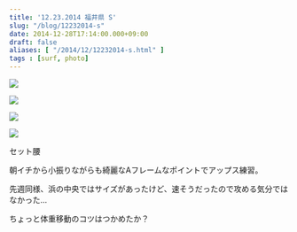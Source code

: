 ```yaml
---
title: '12.23.2014 福井県 S'
slug: "/blog/12232014-s"
date: 2014-12-28T17:14:00.000+09:00
draft: false
aliases: [ "/2014/12/12232014-s.html" ]
tags : [surf, photo]
---
```


  
![](https://68.media.tumblr.com/f012480c600966b267a53ba809a08da8/tumblr_nhavs6tlfp1rwrdpxo2_1280.jpg)  

  
  

  
![](https://68.media.tumblr.com/f3b45c45598b31b79e37114f81c34a0f/tumblr_nhavs6tlfp1rwrdpxo1_1280.jpg)  

  
  

  
![](https://68.media.tumblr.com/d4823e215d900a56b4dc1827f5337af1/tumblr_nhavs6tlfp1rwrdpxo3_1280.jpg)  

  
  

  
![](https://68.media.tumblr.com/9ec4672181227bc55f9e0959af99187f/tumblr_nhavs6tlfp1rwrdpxo4_1280.jpg)  

  
  

セット腰

  
  

朝イチから小振りながらも綺麗なAフレームなポイントでアップス練習。

  
  

先週同様、浜の中央ではサイズがあったけど、速そうだったので攻める気分ではなかった…

  
  

ちょっと体重移動のコツはつかめたか？